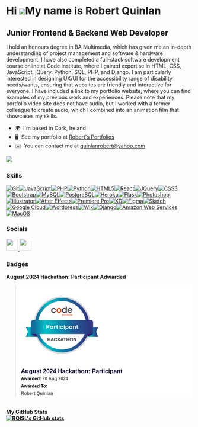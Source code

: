 Hi ![](https://user-images.githubusercontent.com/18350557/176309783-0785949b-9127-417c-8b55-ab5a4333674e.gif)My name is Robert Quinlan
======================================================================================================================================

Junior Frontend & Backend Web Developer
---------------------------------------

I hold an honours degree in BA Multimedia, which has given me an in-depth understanding of project management and software & hardware development. I have also completed a full-stack software development course online at Code Institute, where I gained expertise in HTML, CSS, JavaScript, jQuery, Python, SQL, PHP, and Django. I am particularly interested in designing UX/UI for the accessibility range of disability needs/wants, ensuring that websites are friendly and interactive for everyone. I have included a link to my portfolio website, where you can find examples of my previous work and experiences. Please note that my portfolio video site does not have audio, but I worked with a former colleague to create audio, which I combined into an animation film that showcases my skills.

* 🌍  I'm based in Cork, Ireland
* 🖥️  See my portfolio at [Robert's Portfolios](http://robert-quinlan-resume-c64b50165280.herokuapp.com/)
* ✉️  You can contact me at [quinlanrobert@yahoo.com](mailto:quinlanrobert@yahoo.com)

<a href="https://www.github.com/RQISL" target="_blank" rel="noreferrer"><img
src="https://img.shields.io/github/followers/RQISL?logo=github&style=for-the-badge&color=0891b2&labelColor=1c1917" /></a>

### Skills


<p align="left">
<a href="https://git-scm.com/" target="_blank" rel="noreferrer"><img src="https://raw.githubusercontent.com/danielcranney/readme-generator/main/public/icons/skills/git-colored.svg" width="36" height="36" alt="Git" /></a><a href="https://developer.mozilla.org/en-US/docs/Web/JavaScript" target="_blank" rel="noreferrer"><img src="https://raw.githubusercontent.com/danielcranney/readme-generator/main/public/icons/skills/javascript-colored.svg" width="36" height="36" alt="JavaScript" /></a><a href="https://www.php.net/" target="_blank" rel="noreferrer"><img src="https://raw.githubusercontent.com/danielcranney/readme-generator/main/public/icons/skills/php-colored.svg" width="36" height="36" alt="PHP" /></a><a href="https://www.python.org/" target="_blank" rel="noreferrer"><img src="https://raw.githubusercontent.com/danielcranney/readme-generator/main/public/icons/skills/python-colored.svg" width="36" height="36" alt="Python" /></a><a href="https://developer.mozilla.org/en-US/docs/Glossary/HTML5" target="_blank" rel="noreferrer"><img src="https://raw.githubusercontent.com/danielcranney/readme-generator/main/public/icons/skills/html5-colored.svg" width="36" height="36" alt="HTML5" /></a><a href="https://reactjs.org/" target="_blank" rel="noreferrer"><img src="https://raw.githubusercontent.com/danielcranney/readme-generator/main/public/icons/skills/react-colored.svg" width="36" height="36" alt="React" /></a><a href="https://jquery.com/" target="_blank" rel="noreferrer"><img src="https://raw.githubusercontent.com/danielcranney/readme-generator/main/public/icons/skills/jquery-colored.svg" width="36" height="36" alt="JQuery" /></a><a href="https://www.w3.org/TR/CSS/#css" target="_blank" rel="noreferrer"><img src="https://raw.githubusercontent.com/danielcranney/readme-generator/main/public/icons/skills/css3-colored.svg" width="36" height="36" alt="CSS3" /></a><a href="https://getbootstrap.com/" target="_blank" rel="noreferrer"><img src="https://raw.githubusercontent.com/danielcranney/readme-generator/main/public/icons/skills/bootstrap-colored.svg" width="36" height="36" alt="Bootstrap" /></a><a href="https://www.mysql.com/" target="_blank" rel="noreferrer"><img src="https://raw.githubusercontent.com/danielcranney/readme-generator/main/public/icons/skills/mysql-colored.svg" width="36" height="36" alt="MySQL" /></a><a href="https://www.postgresql.org/" target="_blank" rel="noreferrer"><img src="https://raw.githubusercontent.com/danielcranney/readme-generator/main/public/icons/skills/postgresql-colored.svg" width="36" height="36" alt="PostgreSQL" /></a><a href="https://www.heroku.com/" target="_blank" rel="noreferrer"><img src="https://raw.githubusercontent.com/danielcranney/readme-generator/main/public/icons/skills/heroku-colored.svg" width="36" height="36" alt="Heroku" /></a><a href="https://flask.palletsprojects.com/en/2.0.x/" target="_blank" rel="noreferrer"><img src="https://raw.githubusercontent.com/danielcranney/readme-generator/main/public/icons/skills/flask-colored.svg" width="36" height="36" alt="Flask" /></a><a href="https://www.adobe.com/uk/products/photoshop.html" target="_blank" rel="noreferrer"><img src="https://raw.githubusercontent.com/danielcranney/readme-generator/main/public/icons/skills/photoshop-colored.svg" width="36" height="36" alt="Photoshop" /></a><a href="https://www.adobe.com/uk/products/illustrator.html" target="_blank" rel="noreferrer"><img src="https://raw.githubusercontent.com/danielcranney/readme-generator/main/public/icons/skills/illustrator-colored.svg" width="36" height="36" alt="Illustrator" /></a><a href="https://www.adobe.com/uk/products/aftereffects.html" target="_blank" rel="noreferrer"><img src="https://raw.githubusercontent.com/danielcranney/readme-generator/main/public/icons/skills/aftereffects-colored.svg" width="36" height="36" alt="After Effects" /></a><a href="https://www.adobe.com/uk/products/premiere.html" target="_blank" rel="noreferrer"><img src="https://raw.githubusercontent.com/danielcranney/readme-generator/main/public/icons/skills/premierepro-colored.svg" width="36" height="36" alt="Premiere Pro" /></a><a href="https://www.adobe.com/uk/products/xd.html" target="_blank" rel="noreferrer"><img src="https://raw.githubusercontent.com/danielcranney/readme-generator/main/public/icons/skills/xd-colored.svg" width="36" height="36" alt="XD" /></a><a href="https://www.figma.com/" target="_blank" rel="noreferrer"><img src="https://raw.githubusercontent.com/danielcranney/readme-generator/main/public/icons/skills/figma-colored.svg" width="36" height="36" alt="Figma" /></a><a href="https://www.sketch.com/" target="_blank" rel="noreferrer"><img src="https://raw.githubusercontent.com/danielcranney/readme-generator/main/public/icons/skills/sketch-colored.svg" width="36" height="36" alt="Sketch" /></a><a href="https://cloud.google.com/" target="_blank" rel="noreferrer"><img src="https://raw.githubusercontent.com/danielcranney/readme-generator/main/public/icons/skills/googlecloud-colored.svg" width="36" height="36" alt="Google Cloud" /></a><a href="https://wordpress.com" target="_blank" rel="noreferrer"><img src="https://raw.githubusercontent.com/danielcranney/readme-generator/main/public/icons/skills/wordpress-colored.svg" width="36" height="36" alt="Wordpress" /></a><a href="https://wix.com" target="_blank" rel="noreferrer"><img src="https://raw.githubusercontent.com/danielcranney/readme-generator/main/public/icons/skills/wix-colored.svg" width="36" height="36" alt="Wix" /></a><a href="https://www.djangoproject.com/" target="_blank" rel="noreferrer"><img src="https://raw.githubusercontent.com/danielcranney/readme-generator/main/public/icons/skills/django-colored.svg" width="36" height="36" alt="Django" /></a><a href="https://aws.amazon.com" target="_blank" rel="noreferrer"><img src="https://raw.githubusercontent.com/danielcranney/readme-generator/main/public/icons/skills/aws-colored.svg" width="36" height="36" alt="Amazon Web Services" /></a><a href="https://apple.com" target="_blank" rel="noreferrer"><img src="https://raw.githubusercontent.com/danielcranney/readme-generator/main/public/icons/skills/macos-colored.svg" width="36" height="36" alt="MacOS" /></a>
</p>


### Socials

<p align="left"> <a href="https://www.github.com/RQISL" target="_blank" rel="noreferrer"> <picture> <source media="(prefers-color-scheme: dark)" srcset="https://raw.githubusercontent.com/danielcranney/readme-generator/main/public/icons/socials/github-dark.svg" /> <source media="(prefers-color-scheme: light)" srcset="https://raw.githubusercontent.com/danielcranney/readme-generator/main/public/icons/socials/github.svg" /> <img src="https://raw.githubusercontent.com/danielcranney/readme-generator/main/public/icons/socials/github.svg" width="32" height="32" /> </picture> </a> <a href="https://www.linkedin.com/in/full-stack-software-development/" target="_blank" rel="noreferrer"> <picture> <source media="(prefers-color-scheme: dark)" srcset="https://raw.githubusercontent.com/danielcranney/readme-generator/main/public/icons/socials/linkedin-dark.svg" /> <source media="(prefers-color-scheme: light)" srcset="https://raw.githubusercontent.com/danielcranney/readme-generator/main/public/icons/socials/linkedin.svg" /> <img src="https://raw.githubusercontent.com/danielcranney/readme-generator/main/public/icons/socials/linkedin.svg" width="32" height="32" /> </picture> </a></p>

### Badges

<b>August 2024 Hackathon: Participant Adwarded<b>

<blockquote class="badgr-badge" style="font-family: Helvetica, Roboto, &quot;Segoe UI&quot;, Calibri, sans-serif; background-color: white"><a href="https://api.eu.badgr.io/public/assertions/espARZthQXaVVODBUkKJvQ?identity__email=quinlanrobert%40yahoo.com"><img width="220px" height="220px" src="Code_Institute-August_2024_Hackathon_Participant-2024-08-20.png"></a><p class="badgr-badge-name" style="hyphens: auto; overflow-wrap: break-word; word-wrap: break-word; margin: 0; font-size: 16px; font-weight: 600; font-style: normal; font-stretch: normal; line-height: 1.25; letter-spacing: normal; text-align: left; color: #05012c;">August 2024 Hackathon: Participant</p><p class="badgr-badge-date" style="margin: 0; font-size: 12px; font-style: normal; font-stretch: normal; line-height: 1.67; letter-spacing: normal; text-align: left; color: #555555;"><strong style="font-size: 12px; font-weight: bold; font-style: normal; font-stretch: normal; line-height: 1.67; letter-spacing: normal; text-align: left; color: #000;">Awarded: </strong>20 Aug 2024</p><p class="badgr-badge-recipient" style="margin: 0; font-size: 12px; font-style: normal; font-stretch: normal; line-height: 1.67; letter-spacing: normal; text-align: left; color: #555555;"><strong style="font-size: 12px; font-weight: bold; font-style: normal; font-stretch: normal; line-height: 1.67; letter-spacing: normal; text-align: left; color: #000;">Awarded To: </strong><span style="display: block;"> Robert Quinlan</span></p></blockquote>
<br>
<b>My GitHub Stats</b>

<br>
<a href="http://www.github.com/RQISL"><img src="https://github-readme-stats.vercel.app/api?username=RQISL&show_icons=true&hide=&count_private=true&title_color=0891b2&text_color=ffffff&icon_color=0891b2&bg_color=1c1917&hide_border=true&show_icons=true" alt="RQISL's GitHub stats" /></a>
